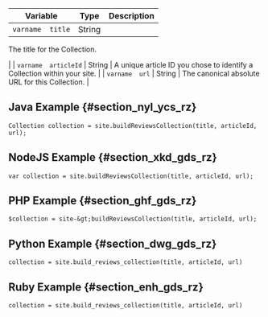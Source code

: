 ---
---

|  Variable  | Type  | Description  |
|---|---|---|
|  `varname  title`  | String  |
The title for the Collection.

|
|  `varname  articleId`  | String  | A unique article ID you chose to identify a Collection within your site.  |
|  `varname  url`  | String  | The canonical absolute URL for this Collection.  |
## Java Example {#section_nyl_ycs_rz}

```
Collection collection = site.buildReviewsCollection(title, articleId, url); 

```
## NodeJS Example {#section_xkd_gds_rz}

```
var collection = site.buildReviewsCollection(title, articleId, url); 

```
## PHP Example {#section_ghf_gds_rz}

```
$collection = site-&gt;buildReviewsCollection(title, articleId, url); 

```
## Python Example {#section_dwg_gds_rz}

```
collection = site.build_reviews_collection(title, articleId, url) 

```
## Ruby Example {#section_enh_gds_rz}

```
collection = site.build_reviews_collection(title, articleId, url) 

```
